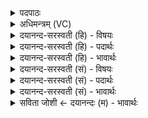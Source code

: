 <details><summary>पदपाठः</summary>

प॒रः। दि॒वा। प॒रः। ए॒ना। पृ॒थि॒व्या। प॒रः। दे॒वेभिः॑। असु॑रैः। यत्। अस्ति॑। कम्। स्वि॒त्। गर्भ॑म्। प्र॒थ॒मम्। द॒ध्रे॒। आपः॑। यत्र॑। दे॒वाः। स॒मप॑श्य॒न्तेति॑ स॒म्ऽअप॑श्यन्त। पूर्वे॑। २९।
</details>

<details><summary>अधिमन्त्रम् (VC)</summary>

- विश्वकर्मा देवता
- भुवनपुत्रो विश्वकर्मा ऋषिः
- आर्षी त्रिष्टुप्
- धैवतः
</details>

<details><summary>दयानन्द-सरस्वती (हि) - विषयः</summary>

फिर भी उसी विषय को अगले मन्त्र में कहा है ॥
</details>

<details><summary>दयानन्द-सरस्वती (हि) - पदार्थः</summary>

पदार्थान्वयभाषाः -  हे मनुष्यो ! जो (एना) इस (दिवा) सूर्य्य आदि लोकों से (परः) परे अर्थात् अत्युत्तम (पृथिव्या) पृथिवी आदि लोकों से (परः) परे (देवेभिः) विद्वान् वा दिव्य प्रकाशित प्रजाओं और (असुरैः) अविद्वान् तथा कालरूप प्रजाओं से (परः) परे (अस्ति) है, (यत्र) जिसमें (आपः) प्राण (कम्, स्वित्) किसी (प्रथमम्) विस्तृत (गर्भम्) ग्रहण करने योग्य पदार्थ को (दध्रे) धारण करते हुए वा (यत्) जिसको (पूर्वे) पूर्णविद्या के अध्ययन करनेवाले (देवाः) विद्वान् लोग (समपश्यन्त) अच्छे प्रकार ज्ञानचक्षु से देखते हैं, वह ब्रह्म है, यह तुम लोग जानो ॥२९ ॥
</details>

<details><summary>दयानन्द-सरस्वती (हि) - भावार्थः</summary>

भावार्थभाषाः -  मनुष्यों को चाहिये कि जो सब से सूक्ष्म, बड़ा, अतिश्रेष्ठ, सब का धारणकर्त्ता, विद्वानों का विषय अर्थात् समस्त विद्याओं का समाधानरूप अनादि और चेतनमात्र है, वही ब्रह्म उपासना करने के योग्य है, अन्य नहीं ॥२९ ॥
</details>

<details><summary>दयानन्द-सरस्वती (सं) - विषयः</summary>

पुनस्तमेव विषयमाह ॥
</details>

<details><summary>दयानन्द-सरस्वती (सं) - पदार्थः</summary>

पदार्थान्वयभाषाः -  हे मनुष्याः ! य एना दिवा परः पृथिव्या परो देवेभिरसुरैः परोऽस्ति, यत्रापः कं स्वित् प्रथमं गर्भं दध्रे, यत्पूर्वे देवाः समपश्यन्त, तद्ब्रह्मेति यूयं विजानीत ॥२९ ॥
</details>

<details><summary>दयानन्द-सरस्वती (सं) - भावार्थः</summary>

भावार्थभाषाः -  मनुष्यैर्यत् सर्वेभ्यः सूक्ष्मं महत् परं सर्वधर्तृविद्वद्विषयमनादिचेतनमस्ति, तदेव ब्रह्मोपासनीयं नेतरत् ॥२९ ॥
</details>

<details><summary>सविता जोशी ← दयानन्दः (म) - भावार्थः</summary>

भावार्थभाषाः -  सर्वात सूक्ष्म व स्थूल, अतिश्रेष्ठ, सर्वांचा धारणकर्ता, सर्व विद्वानांचा विषय अर्थात् सर्व विद्यांचे निराकरण ज्याच्या ठायी आढळते असा अनादी व चेतन असा एकच ब्रह्म उपासना करण्यायोग्य आहे, अन्य नव्हे. हे माणसांनी जाणावे.
</details>